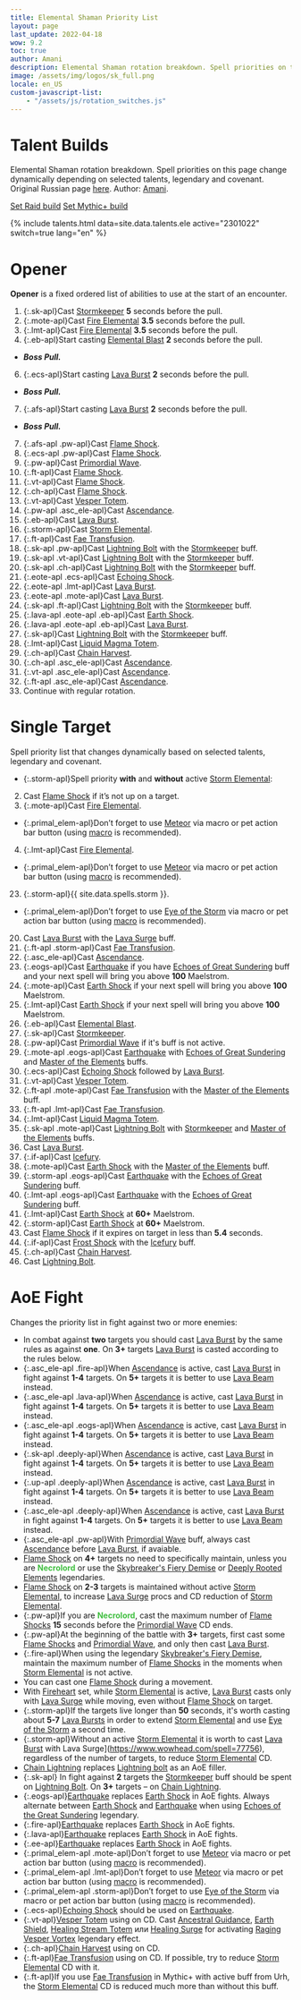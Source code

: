 ```yaml
---
title: Elemental Shaman Priority List
layout: page
last_update: 2022-04-18
wow: 9.2
toc: true
author: Amani
description: Elemental Shaman rotation breakdown. Spell priorities on this page change dynamically depending on selected talents, legendary and covenant. Author – Amani. 
image: /assets/img/logos/sk_full.png
locale: en_US
custom-javascript-list:
    - "/assets/js/rotation_switches.js"
---
```


# Talent Builds

Elemental Shaman rotation breakdown. Spell priorities on this page change dynamically depending on selected talents, legendary and covenant. Original Russian page [here](https://stormkeeper.ru/ele/rotation.html). Author: [Amani](https://www.twitch.tv/amanizandalari).

<div class="container">
  <div class="row">
    <div class="col text-center">
      <a href="/ele/rotation.html" id="raid_build_ele" button="button" class="btn btn-outline-primary guide-btn">Set Raid build</a>
      <a href="/ele/rotation.html" id="mplus_build_ele" button="button" class="btn btn-outline-primary guide-btn">Set Mythic+ build</a>
    </div>
  </div>
</div>

<p></p>

{% include talents.html data=site.data.talents.ele active="2301022" switch=true lang="en" %}

# Opener

**Opener** is a fixed ordered list of abilities to use at the start of an encounter.

1. {:.sk-apl}Cast [Stormkeeper](https://www.wowhead.com/spell=191634) **5** seconds before the pull.
3. {:.mote-apl}Cast [Fire Elemental](https://www.wowhead.com/spell=198067) **3.5** seconds before the pull.
3. {:.lmt-apl}Cast [Fire Elemental](https://www.wowhead.com/spell=198067) **3.5** seconds before the pull.
5. {:.eb-apl}Start casting [Elemental Blast](https://www.wowhead.com/spell=117014) **2** seconds before the pull.
  * ***Boss Pull.***
6. {:.ecs-apl}Start casting [Lava Burst](https://www.wowhead.com/spell=51505) **2** seconds before the pull.
  * ***Boss Pull.***
7. {:.afs-apl}Start casting [Lava Burst](https://www.wowhead.com/spell=51505) **2** seconds before the pull.
  * ***Boss Pull.***
7. {:.afs-apl .pw-apl}Cast [Flame Shock](https://www.wowhead.com/spell=188389).
7. {:.ecs-apl .pw-apl}Cast [Flame Shock](https://www.wowhead.com/spell=188389).
5. {:.pw-apl}Cast [Primordial Wave](https://www.wowhead.com/spell=326059).
5. {:.ft-apl}Cast [Flame Shock](https://www.wowhead.com/spell=188389). 
5. {:.vt-apl}Cast [Flame Shock](https://www.wowhead.com/spell=188389). 
5. {:.ch-apl}Cast [Flame Shock](https://www.wowhead.com/spell=188389). 
1. {:.vt-apl}Cast [Vesper Totem](https://www.wowhead.com/spell=324386).
28. {:.pw-apl .asc_ele-apl}Cast [Ascendance](https://www.wowhead.com/spell=114050).
7. {:.eb-apl}Cast [Lava Burst](https://www.wowhead.com/spell=51505).
9. {:.storm-apl}Cast [Storm Elemental](https://www.wowhead.com/spell=192249).
8. {:.ft-apl}Cast [Fae Transfusion](https://www.wowhead.com/spell=328923).
10. {:.sk-apl .pw-apl}Cast [Lightning Bolt](https://www.wowhead.com/spell=188196) with the [Stormkeeper](https://www.wowhead.com/spell=191634) buff.
11. {:.sk-apl .vt-apl}Cast [Lightning Bolt](https://www.wowhead.com/spell=188196) with the [Stormkeeper](https://www.wowhead.com/spell=191634) buff.
12. {:.sk-apl .ch-apl}Cast [Lightning Bolt](https://www.wowhead.com/spell=188196) with the [Stormkeeper](https://www.wowhead.com/spell=191634) buff.
13. {:.eote-apl .ecs-apl}Cast [Echoing Shock](https://www.wowhead.com/spell=320125).
14. {:.eote-apl .lmt-apl}Cast [Lava Burst](https://www.wowhead.com/spell=51505).
15. {:.eote-apl .mote-apl}Cast [Lava Burst](https://www.wowhead.com/spell=51505).
16. {:.sk-apl .ft-apl}Cast [Lightning Bolt](https://www.wowhead.com/spell=188196) with the [Stormkeeper](https://www.wowhead.com/spell=191634) buff.
17. {:.lava-apl .eote-apl .eb-apl}Cast [Earth Shock](https://www.wowhead.com/spell=8042).
18. {:.lava-apl .eote-apl .eb-apl}Cast [Lava Burst](https://www.wowhead.com/spell=51505).
19. {:.sk-apl}Cast [Lightning Bolt](https://www.wowhead.com/spell=188196) with the [Stormkeeper](https://www.wowhead.com/spell=191634) buff. 
26. {:.lmt-apl}Cast [Liquid Magma Totem](https://www.wowhead.com/spell=192222).
27. {:.ch-apl}Cast [Chain Harvest](https://www.wowhead.com/spell=320674).
28. {:.ch-apl .asc_ele-apl}Cast [Ascendance](https://www.wowhead.com/spell=114050).
28. {:.vt-apl .asc_ele-apl}Cast [Ascendance](https://www.wowhead.com/spell=114050).
28. {:.ft-apl .asc_ele-apl}Cast [Ascendance](https://www.wowhead.com/spell=114050).
29. Continue with regular rotation.


# Single Target 

Spell priority list that changes dynamically based on selected talents, legendary and covenant.

* {:.storm-apl}Spell priority **with** and **without** active [Storm Elemental](https://www.wowhead.com/spell=192249):

2. Cast [Flame Shock](https://www.wowhead.com/spell=188389) if it’s not up on a target.
3. {:.mote-apl}Cast [Fire Elemental](https://www.wowhead.com/spell=198067).
  * {:.primal_elem-apl}Don’t forget to use [Meteor](https://www.wowhead.com/spell=117588) via macro or pet action bar button (using [macro](https://stormearthandlava.com/guide/general/faq.html) is recommended).
4. {:.lmt-apl}Cast [Fire Elemental](https://www.wowhead.com/spell=198067).
  * {:.primal_elem-apl}Don’t forget to use [Meteor](https://www.wowhead.com/spell=117588) via macro or pet action bar button (using [macro](https://stormearthandlava.com/guide/general/faq.html) is recommended).
23. {:.storm-apl}{{ site.data.spells.storm }}.
  * {:.primal_elem-apl}Don’t forget to use [Eye of the Storm](https://www.wowhead.com/spell=157375) via macro or pet action bar button (using [macro](https://stormearthandlava.com/guide/general/faq.html) is recommended).
20. Cast [Lava Burst](https://www.wowhead.com/spell=51505) with the [Lava Surge](https://www.wowhead.com/spell=77756) buff.
21. {:.ft-apl .storm-apl}Cast [Fae Transfusion](https://www.wowhead.com/spell=328923).
24. {:.asc_ele-apl}Cast [Ascendance](https://www.wowhead.com/spell=114050).
25. {:.eogs-apl}Cast [Earthquake](https://www.wowhead.com/spell=61882) if you have [Echoes of Great Sundering](https://www.wowhead.com/spell=336215) buff and your next spell will bring you above **100** Maelstrom.
29. {:.mote-apl}Cast [Earth Shock](https://www.wowhead.com/spell=8042) if your next spell will bring you above **100** Maelstrom.
29. {:.lmt-apl}Cast [Earth Shock](https://www.wowhead.com/spell=8042) if your next spell will bring you above **100** Maelstrom.
15. {:.eb-apl}Cast [Elemental Blast](https://www.wowhead.com/spell=117014).
16. {:.sk-apl}Cast [Stormkeeper](https://www.wowhead.com/spell=191634).
17. {:.pw-apl}Cast [Primordial Wave](https://www.wowhead.com/spell=326059) if it's buff is not active.
37. {:.mote-apl .eogs-apl}Cast [Earthquake](https://www.wowhead.com/spell=61882) with [Echoes of Great Sundering](https://www.wowhead.com/spell=336215) and [Master of the Elements](https://www.wowhead.com/spell=16166) buffs.
26. {:.ecs-apl}Cast [Echoing Shock](https://www.wowhead.com/spell=320125) followed by [Lava Burst](https://www.wowhead.com/spell=51505).
38. {:.vt-apl}Cast [Vesper Totem](https://www.wowhead.com/spell=324386).
39. {:.ft-apl .mote-apl}Cast [Fae Transfusion](https://www.wowhead.com/spell=328923) with the [Master of the Elements](https://www.wowhead.com/spell=16166) buff.
40. {:.ft-apl .lmt-apl}Cast [Fae Transfusion](https://www.wowhead.com/spell=328923).
41. {:.lmt-apl}Cast [Liquid Magma Totem](https://www.wowhead.com/spell=192222).
42. {:.sk-apl .mote-apl}Cast [Lightning Bolt](https://www.wowhead.com/spell=188196) with [Stormkeeper](https://www.wowhead.com/spell=191634) and [Master of the Elements](https://www.wowhead.com/spell=16166) buffs.
43. Cast [Lava Burst](https://www.wowhead.com/spell=51505).
43. {:.if-apl}Cast [Icefury](https://www.wowhead.com/spell=210714).
44. {:.mote-apl}Cast [Earth Shock](https://www.wowhead.com/spell=8042) with the [Master of the Elements](https://www.wowhead.com/spell=16166) buff.
49. {:.storm-apl .eogs-apl}Cast [Earthquake](https://www.wowhead.com/spell=61882) with the [Echoes of Great Sundering](https://www.wowhead.com/spell=336215) buff.
50. {:.lmt-apl .eogs-apl}Cast [Earthquake](https://www.wowhead.com/spell=61882) with the [Echoes of Great Sundering](https://www.wowhead.com/spell=336215) buff.
52. {:.lmt-apl}Cast [Earth Shock](https://www.wowhead.com/spell=8042) at **60+** Maelstrom.
29. {:.storm-apl}Cast [Earth Shock](https://www.wowhead.com/spell=8042) at **60+** Maelstrom.
48. Cast [Flame Shock](https://www.wowhead.com/spell=188389) if it expires on target in less than **5.4** seconds.
53. {:.if-apl}Cast [Frost Shock](https://www.wowhead.com/spell=196840) with the [Icefury](https://www.wowhead.com/spell=210714) buff.
54. {:.ch-apl}Cast [Chain Harvest](https://www.wowhead.com/spell=320674).
57. Cast [Lightning Bolt](https://www.wowhead.com/spell=188196).

# AoE Fight


Changes the priority list in fight against two or more enemies:

* In combat against **two** targets you should cast [Lava Burst](https://www.wowhead.com/spell=51505) by the same rules as against **one**. On **3+** targets [Lava Burst](https://www.wowhead.com/spell=51505) is casted according to the rules below. 
* {:.asc_ele-apl .fire-apl}When [Ascendance](https://www.wowhead.com/spell=114050/) is active, cast [Lava Burst](https://www.wowhead.com/spell=51505) in fight against **1-4** targets. On **5+** targets it is better to use [Lava Beam](https://www.wowhead.com/spell=114074) instead.
* {:.asc_ele-apl .lava-apl}When [Ascendance](https://www.wowhead.com/spell=114050/) is active, cast [Lava Burst](https://www.wowhead.com/spell=51505) in fight against **1-4** targets. On **5+** targets it is better to use [Lava Beam](https://www.wowhead.com/spell=114074) instead.
* {:.asc_ele-apl .eogs-apl}When [Ascendance](https://www.wowhead.com/spell=114050/) is active, cast [Lava Burst](https://www.wowhead.com/spell=51505) in fight against **1-4** targets. On **5+** targets it is better to use [Lava Beam](https://www.wowhead.com/spell=114074) instead.
* {:.sk-apl .deeply-apl}When [Ascendance](https://www.wowhead.com/spell=114050/) is active, cast [Lava Burst](https://www.wowhead.com/spell=51505) in fight against **1-4** targets. On **5+** targets it is better to use [Lava Beam](https://www.wowhead.com/spell=114074) instead.
* {:.up-apl .deeply-apl}When [Ascendance](https://www.wowhead.com/spell=114050/) is active, cast [Lava Burst](https://www.wowhead.com/spell=51505) in fight against **1-4** targets. On **5+** targets it is better to use [Lava Beam](https://www.wowhead.com/spell=114074) instead.
* {:.asc_ele-apl .deeply-apl}When [Ascendance](https://www.wowhead.com/spell=114050/) is active, cast [Lava Burst](https://www.wowhead.com/spell=51505) in fight against **1-4** targets. On **5+** targets it is better to use [Lava Beam](https://www.wowhead.com/spell=114074) instead.
* {:.asc_ele-apl .pw-apl}With [Primordial Wave](https://www.wowhead.com/spell=326059) buff, always cast [Ascendance](https://www.wowhead.com/spell=114050/) before [Lava Burst](https://www.wowhead.com/spell=51505), if avaiable.
* [Flame Shock](https://www.wowhead.com/spell=188389) on **4+** targets no need to specifically maintain, unless you are <span style="color:#40bf40;font-size:1em;">**Necrolord**</span> or use the [Skybreaker's Fiery Demise](https://www.wowhead.com/spell=336734/) or [Deeply Rooted Elements](https://www.wowhead.com/spell=336738) legendaries.
* [Flame Shock](https://www.wowhead.com/spell=188389) on **2-3** targets is maintained without active [Storm Elemental](https://www.wowhead.com/spell=192249/), to increase [Lava Surge](https://www.wowhead.com/spell=77756) procs and CD reduction of [Storm Elemental](https://www.wowhead.com/spell=192249/).
* {:.pw-apl}If you are <span style="color:#40bf40;font-size:1em;">**Necrolord**</span>, cast the maximum number of [Flame Shocks](https://www.wowhead.com/spell=188389) **15** seconds before the [Primordial Wave](https://www.wowhead.com/spell=326059) CD ends.
* {:.pw-apl}At the beginning of the battle with **3+** targets, first cast some [Flame Shocks](https://www.wowhead.com/spell=188389) and [Primordial Wave](https://www.wowhead.com/spell=326059), and only then cast [Lava Burst](https://www.wowhead.com/spell=51505).
* {:.fire-apl}When using the legendary [Skybreaker's Fiery Demise](https://www.wowhead.com/spell=336734/), maintain the maximum number of [Flame Shocks](https://www.wowhead.com/spell=188389) in the moments when [Storm Elemental](https://www.wowhead.com/spell=192249/) is not active.
* You can cast one [Flame Shock](https://www.wowhead.com/spell=188389) during a movement.
* With [Fireheart](https://www.wowhead.com/spell=364472) set, while [Storm Elemental](https://www.wowhead.com/spell=192249/) is active, [Lava Burst](https://www.wowhead.com/spell=51505) casts only with [Lava Surge](https://www.wowhead.com/spell=77756) while moving, even without [Flame Shock](https://www.wowhead.com/spell=188389) on target.
* {:.storm-apl}If the targets live longer than **50** seconds, it's worth casting about **5-7** [Lava Bursts](https://www.wowhead.com/spell=51505) in order to extend [Storm Elemental](https://www.wowhead.com/spell=192249/) and use [Eye of the Storm](https://www.wowhead.com/spell=157375) a second time.
* {:.storm-apl}Without an active [Storm Elemental](https://www.wowhead.com/spell=192249/) it is worth to cast [Lava Burst](https://www.wowhead.com/spell=51505) with Lava Surge](https://www.wowhead.com/spell=77756), regardless of the number of targets, to reduce [Storm Elemental](https://www.wowhead.com/spell=192249/) CD.
* [Chain Lightning](https://www.wowhead.com/spell=188443) replaces [Lightning bolt](https://www.wowhead.com/spell=188196) as an AoE filler.
* {:.sk-apl} In fight against **2** targets the [Stormkeeper](https://www.wowhead.com/spell=191634) buff should be spent on [Lightning Bolt](https://www.wowhead.com/spell=188196). On **3+** targets – on [Chain Lightning](https://www.wowhead.com/spell=188443).
* {:.eogs-apl}[Earthquake](https://www.wowhead.com/spell=61882) replaces [Earth Shock](https://www.wowhead.com/spell=8042) in AoE fights. Always alternate between [Earth Shock](https://www.wowhead.com/spell=8042) and [Earthquake](https://www.wowhead.com/spell=61882) when using [Echoes of the Great Sundering](https://www.wowhead.com/spell=336215) legendary.
* {:.fire-apl}[Earthquake](https://www.wowhead.com/spell=61882) replaces [Earth Shock](https://www.wowhead.com/spell=8042) in AoE fights.
* {:.lava-apl}[Earthquake](https://www.wowhead.com/spell=61882) replaces [Earth Shock](https://www.wowhead.com/spell=8042) in AoE fights.
* {:.ee-apl}[Earthquake](https://www.wowhead.com/spell=61882) replaces [Earth Shock](https://www.wowhead.com/spell=8042) in AoE fights.
* {:.primal_elem-apl .mote-apl}Don’t forget to use [Meteor](https://www.wowhead.com/spell=117588) via macro or pet action bar button (using [macro](https://stormearthandlava.com/guide/general/faq.html) is recommended).
* {:.primal_elem-apl .lmt-apl}Don’t forget to use [Meteor](https://www.wowhead.com/spell=117588) via macro or pet action bar button (using [macro](https://stormearthandlava.com/guide/general/faq.html) is recommended).
* {:.primal_elem-apl .storm-apl}Don’t forget to use [Eye of the Storm](https://www.wowhead.com/spell=157375) via macro or pet action bar button (using [macro](https://stormearthandlava.com/guide/general/faq.html) is recommended).
* {:.ecs-apl}[Echoing Shock](https://ru.wowhead.com/spell=320125) should be used on  [Earthquake](https://www.wowhead.com/spell=61882).
* {:.vt-apl}[Vesper Totem](https://www.wowhead.com/spell=324386) using on CD. Cast [Ancestral Guidance](https://www.wowhead.com/spell=108281), [Earth Shield](https://www.wowhead.com/spell=974), [Healing Stream Totem](https://www.wowhead.com/spell=5394) или [Healing Surge](https://www.wowhead.com/spell=8004) for activating [Raging Vesper Vortex](https://www.wowhead.com/spell=356789) legendary effect.
* {:.ch-apl}[Chain Harvest](https://www.wowhead.com/spell=320674) using on CD.
* {:.ft-apl}[Fae Transfusion](https://www.wowhead.com/spell=328923) using on CD. If possible, try to reduce  [Storm Elemental](https://www.wowhead.com/spell=192249/) CD with it.
* {:.ft-apl}If you use [Fae Transfusion](https://www.wowhead.com/spell=328923) in Mythic+ with active buff from Urh, the [Storm Elemental](https://www.wowhead.com/spell=192249/) CD is reduced much more than without this buff. 

